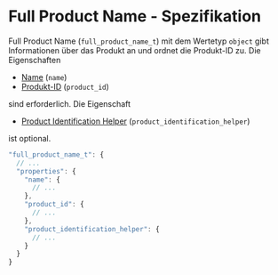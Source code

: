 # Full Product Name - Spezifikation

Full Product Name (`full_product_name_t`) mit dem Wertetyp `object` gibt Informationen über das Produkt an und ordnet die Produkt-ID zu. Die Eigenschaften

* [Name](types/full_product_name/name-spec.de.md) (`name`)
* [Produkt-ID](types/full_product_name/product_id-spec.de.md) (`product_id`)

sind erforderlich. Die Eigenschaft

* [Product Identification Helper](types/full_product_name/product_identification_helper-spec.de.md)
  (`product_identification_helper`)

ist optional.

```javascript
"full_product_name_t": {
  // ...
  "properties": {
    "name": {
      // ...
    },
    "product_id": {
      // ...
    },
    "product_identification_helper": {
      // ...
    }
  }
}
```
